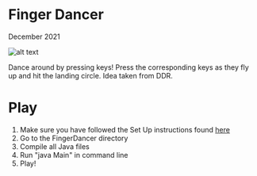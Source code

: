# Finger Dancer
December 2021

![alt text](https://github.com/LiljaKiiski/arcade-games/blob/master/images/dancer.png)

Dance around by pressing keys! Press the corresponding keys as they fly up and hit the landing circle.
Idea taken from DDR.

# Play
1. Make sure you have followed the Set Up instructions found [here](https://github.com/LiljaKiiski/Arcade/blob/master/README.md)
2. Go to the FingerDancer directory
3. Compile all Java files
4. Run "java Main" in command line
5. Play!
